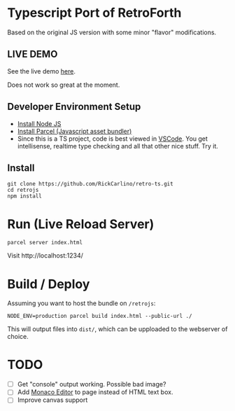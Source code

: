 # Typescript Port of RetroForth

Based on the original JS version with some minor "flavor" modifications.

## LIVE DEMO

See the live demo [here](https://rickcarlino.com/retrojs/).

Does not work so great at the moment.

## Developer Environment Setup

 * [Install Node JS](https://nodejs.org/en/download/)
 * [Install Parcel (Javascript asset bundler)](https://parceljs.org/getting_started.html)
 * Since this is a TS project, code is best viewed in [VSCode](https://code.visualstudio.com/). You get intellisense, realtime type checking and all that other nice stuff. Try it.

## Install

```
git clone https://github.com/RickCarlino/retro-ts.git
cd retrojs
npm install
```

# Run (Live Reload Server)

```
parcel server index.html
```

Visit http://localhost:1234/

# Build / Deploy

Assuming you want to host the bundle on `/retrojs`:

```
NODE_ENV=production parcel build index.html --public-url ./
```

This will output files into `dist/`, which can be upploaded to the webserver of choice.

# TODO

 - [ ] Get "console" output working. Possible bad image?
 - [ ] Add [Monaco Editor](https://microsoft.github.io/monaco-editor/) to page instead of HTML text box.
 - [ ] Improve canvas support
